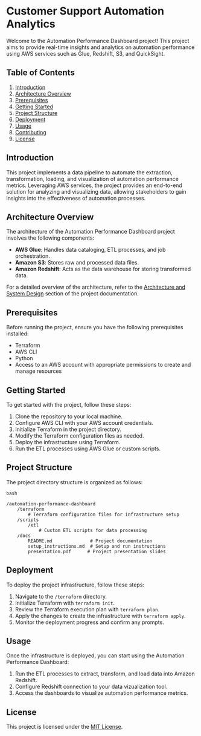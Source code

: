 # Customer Support Automation Analytics

Welcome to the Automation Performance Dashboard project! This project aims to provide real-time insights and analytics on automation performance using AWS services such as Glue, Redshift, S3, and QuickSight.

## Table of Contents

1. [Introduction](#introduction)
2. [Architecture Overview](#architecture-overview)
3. [Prerequisites](#prerequisites)
4. [Getting Started](#getting-started)
5. [Project Structure](#project-structure)
6. [Deployment](#deployment)
7. [Usage](#usage)
8. [Contributing](#contributing)
9. [License](#license)

## Introduction

This project implements a data pipeline to automate the extraction, transformation, loading, and visualization of automation performance metrics. Leveraging AWS services, the project provides an end-to-end solution for analyzing and visualizing data, allowing stakeholders to gain insights into the effectiveness of automation processes.

## Architecture Overview

The architecture of the Automation Performance Dashboard project involves the following components:

- **AWS Glue**: Handles data cataloging, ETL processes, and job orchestration.
- **Amazon S3**: Stores raw and processed data files.
- **Amazon Redshift**: Acts as the data warehouse for storing transformed data.

For a detailed overview of the architecture, refer to the [Architecture and System Design](#architecture-and-system-design) section of the project documentation.

## Prerequisites

Before running the project, ensure you have the following prerequisites installed:

- Terraform
- AWS CLI
- Python
- Access to an AWS account with appropriate permissions to create and manage resources


## Getting Started

To get started with the project, follow these steps:

1. Clone the repository to your local machine.
2. Configure AWS CLI with your AWS account credentials.
3. Initialize Terraform in the project directory.
4. Modify the Terraform configuration files as needed.
5. Deploy the infrastructure using Terraform.
6. Run the ETL processes using AWS Glue or custom scripts.


## Project Structure

The project directory structure is organized as follows:
```
bash

/automation-performance-dashboard
    /terraform
        # Terraform configuration files for infrastructure setup
    /scripts
        /etl
            # Custom ETL scripts for data processing
    /docs
        README.md              # Project documentation
        setup_instructions.md  # Setup and run instructions
        presentation.pdf      # Project presentation slides

```

## Deployment

To deploy the project infrastructure, follow these steps:

1. Navigate to the `/terraform` directory.
2. Initialize Terraform with `terraform init`.
3. Review the Terraform execution plan with `terraform plan`.
4. Apply the changes to create the infrastructure with `terraform apply`.
5. Monitor the deployment progress and confirm any prompts.


## Usage

Once the infrastructure is deployed, you can start using the Automation Performance Dashboard:

1. Run the ETL processes to extract, transform, and load data into Amazon Redshift.
2. Configure Redshift connection to your data vizualization tool.
3. Access the dashboards to visualize automation performance metrics.


## License

This project is licensed under the [MIT License](LICENSE).
